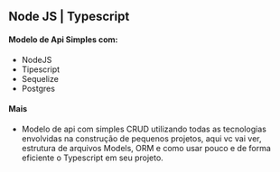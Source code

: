 ## Node JS | Typescript

#### Modelo de Api Simples com:

+ NodeJS
+ Tipescript
+ Sequelize
+ Postgres

#### Mais

+ Modelo de api com simples CRUD utilizando
todas as tecnologias envolvidas na construção de
pequenos projetos, aqui vc vai ver, estrutura de arquivos
Models, ORM e como usar pouco e de forma eficiente o
Typescript em seu projeto.